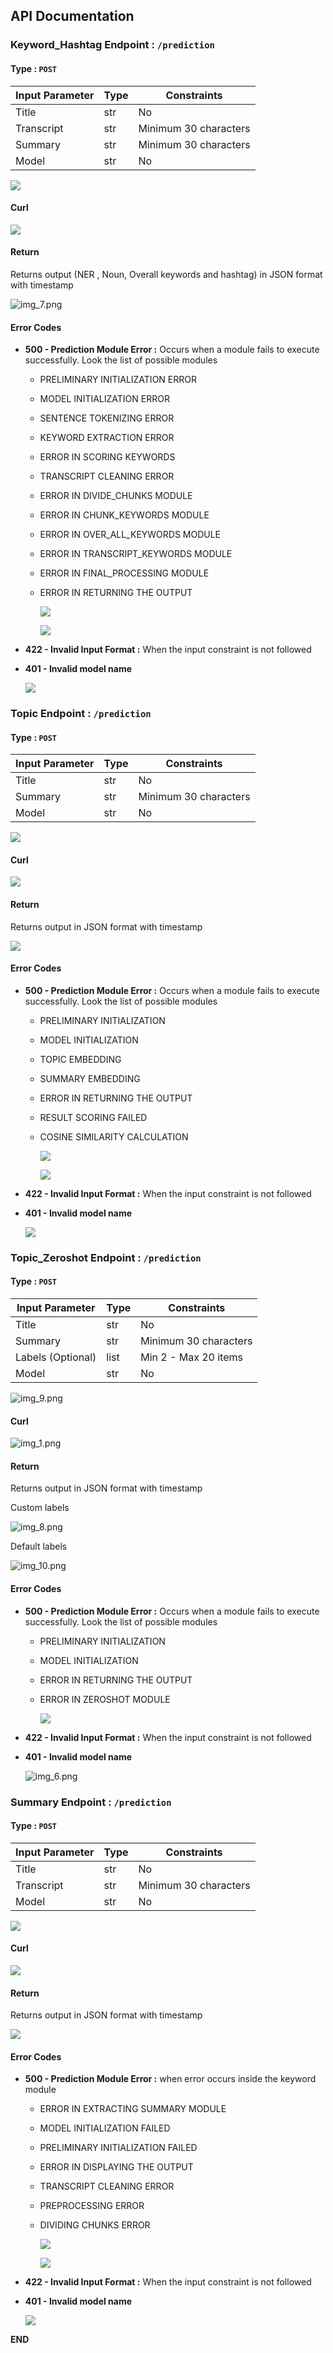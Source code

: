 ﻿## API Documentation
### Keyword\_Hashtag Endpoint :  `/prediction`
#### Type : `POST`


| Input Parameter | Type | Constraints           |
|-----------------|------|-----------------------|
| Title           | str  | No                    |
| Transcript      | str  | Minimum 30 characters |
| Summary         | str  | Minimum 30 characters |
| Model           | str  | No                    |

![](Aspose.Words.e4867d9b-4a9a-4681-99bd-0bc5ba2859b3.001.png)

#### Curl

![](Aspose.Words.e4867d9b-4a9a-4681-99bd-0bc5ba2859b3.002.png)	

#### Return
Returns output (NER , Noun, Overall keywords and hashtag) in JSON format with timestamp

![img_7.png](img_7.png)

#### Error Codes

* **500 - Prediction Module Error :** Occurs when a module fails to execute successfully. Look the list of possible modules

  - PRELIMINARY INITIALIZATION ERROR
  - MODEL INITIALIZATION ERROR
  - SENTENCE TOKENIZING ERROR
  - KEYWORD EXTRACTION ERROR
  - ERROR IN SCORING KEYWORDS
  - TRANSCRIPT CLEANING ERROR
  - ERROR IN DIVIDE\_CHUNKS MODULE
  - ERROR IN CHUNK\_KEYWORDS MODULE
  - ERROR IN OVER\_ALL\_KEYWORDS MODULE
  - ERROR IN TRANSCRIPT\_KEYWORDS MODULE
  - ERROR IN FINAL\_PROCESSING MODULE
  - ERROR IN RETURNING THE OUTPUT

    ![](Aspose.Words.e4867d9b-4a9a-4681-99bd-0bc5ba2859b3.004.png)

    ![](Aspose.Words.e4867d9b-4a9a-4681-99bd-0bc5ba2859b3.005.png)

* **422 - Invalid Input Format :** When the input constraint is not followed

* **401 - Invalid model name**

    ![](Aspose.Words.e4867d9b-4a9a-4681-99bd-0bc5ba2859b3.006.png)

### Topic Endpoint :  `/prediction` 

#### Type : `POST`

| Input Parameter | Type | Constraints           |
|-----------------|------|-----------------------|
| Title           | str  | No                    |
| Summary         | str  | Minimum 30 characters |
| Model           | str  | No                    |

![](Aspose.Words.e4867d9b-4a9a-4681-99bd-0bc5ba2859b3.007.png)

#### Curl

![](Aspose.Words.e4867d9b-4a9a-4681-99bd-0bc5ba2859b3.008.png)

#### Return 

Returns output in JSON format with timestamp

![](Aspose.Words.e4867d9b-4a9a-4681-99bd-0bc5ba2859b3.009.png)

#### Error Codes

* **500 - Prediction Module Error :** Occurs when a module fails to execute successfully. Look the list of possible modules

  - PRELIMINARY INITIALIZATION 
  - MODEL INITIALIZATION
  - TOPIC EMBEDDING
  - SUMMARY EMBEDDING 
  - ERROR IN RETURNING THE OUTPUT
  - RESULT SCORING FAILED
  - COSINE SIMILARITY CALCULATION

     ![](Aspose.Words.e4867d9b-4a9a-4681-99bd-0bc5ba2859b3.010.png)
    
    ![](Aspose.Words.e4867d9b-4a9a-4681-99bd-0bc5ba2859b3.011.png)



* **422 - Invalid Input Format :** When the input constraint is not followed

* **401 - Invalid model name**

  ![](Aspose.Words.e4867d9b-4a9a-4681-99bd-0bc5ba2859b3.006.png)

### Topic_Zeroshot Endpoint :  `/prediction` 

#### Type : `POST`

| Input Parameter   | Type | Constraints           |
|-------------------|------|-----------------------|
| Title             | str  | No                    |
| Summary           | str  | Minimum 30 characters |
| Labels (Optional) | list | Min 2 - Max 20 items  |
| Model             | str  | No                    |

![img_9.png](img_9.png)

#### Curl

![img_1.png](img_1.png)

#### Return 

Returns output in JSON format with timestamp

Custom labels

![img_8.png](img_8.png)

Default labels

![img_10.png](img_10.png)

#### Error Codes

* **500 - Prediction Module Error :** Occurs when a module fails to execute successfully. Look the list of possible modules

  - PRELIMINARY INITIALIZATION 
  - MODEL INITIALIZATION
  - ERROR IN RETURNING THE OUTPUT
  - ERROR IN ZEROSHOT MODULE

    ![](Aspose.Words.e4867d9b-4a9a-4681-99bd-0bc5ba2859b3.011.png)

* **422 - Invalid Input Format :** When the input constraint is not followed

* **401 - Invalid model name**

  ![img_6.png](img_6.png)


### Summary Endpoint : `/prediction`

#### Type : `POST`

| Input Parameter | Type | Constraints           |
|-----------------|------|-----------------------|
| Title           | str  | No                    |
| Transcript      | str  | Minimum 30 characters |
| Model           | str  | No                    |


![](Aspose.Words.e4867d9b-4a9a-4681-99bd-0bc5ba2859b3.012.png)

#### Curl 	

![](Aspose.Words.e4867d9b-4a9a-4681-99bd-0bc5ba2859b3.013.png)

#### Return 

Returns output in JSON format with timestamp	

![](Aspose.Words.e4867d9b-4a9a-4681-99bd-0bc5ba2859b3.014.png)

#### Error Codes

* **500 - Prediction Module Error :** when error occurs inside the keyword module

  - ERROR IN EXTRACTING SUMMARY MODULE
  - MODEL INITIALIZATION FAILED
  - PRELIMINARY INITIALIZATION FAILED
  - ERROR IN DISPLAYING THE OUTPUT
  - TRANSCRIPT CLEANING ERROR
  - PREPROCESSING ERROR
  - DIVIDING CHUNKS ERROR

    ![](Aspose.Words.e4867d9b-4a9a-4681-99bd-0bc5ba2859b3.015.png)

    ![](Aspose.Words.e4867d9b-4a9a-4681-99bd-0bc5ba2859b3.016.png)

* **422 - Invalid Input Format :** When the input constraint is not followed

* **401 - Invalid model name**

    ![](Aspose.Words.e4867d9b-4a9a-4681-99bd-0bc5ba2859b3.017.png)


**END**
